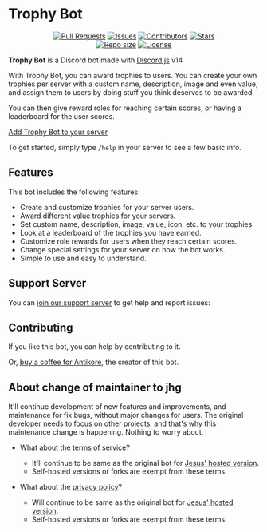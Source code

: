 # Trophy Bot

<div align="center">
  <a href = "https://github.com/AntikoreDev/trophy-bot/pulls"><img alt = "Pull Requests" src = "https://img.shields.io/github/issues-pr/AntikoreDev/trophy-bot?style=for-the-badge"></a>
  <a href = "https://github.com/AntikoreDev/trophy-bot/issues"><img alt = "Issues" src = "https://img.shields.io/github/issues/AntikoreDev/trophy-bot?style=for-the-badge"></a>
  <a href = "https://github.com/AntikoreDev/trophy-bot/graphs/contributors"><img alt = "Contributors" src = "https://img.shields.io/github/contributors/AntikoreDev/trophy-bot?style=for-the-badge"></a>
  <a href = "https://github.com/AntikoreDev/trophy-bot/stargazers"><img alt = "Stars" src = "https://img.shields.io/github/stars/AntikoreDev/trophy-bot?style=for-the-badge"></a>
  <br>
  <a href = "https://github.com/AntikoreDev/trophy-bot" onClick = "return false"><img alt = "Repo size" src = "https://img.shields.io/github/repo-size/AntikoreDev/trophy-bot?style=for-the-badge"></a>
  <a href = "https://github.com/AntikoreDev/trophy-bot/blob/main/LICENSE"><img alt = "License" src = "https://img.shields.io/github/license/AntikoreDev/trophy-bot?style=for-the-badge"></a>
</div>

**Trophy Bot** is a Discord bot made with [Discord.js](https://github.com/discordjs/discord.js) v14

With Trophy Bot, you can award trophies to users. You can create your own trophies per server with a custom name, description, image and even value, and assign them to users by doing stuff you think deserves to be awarded.

You can then give reward roles for reaching certain scores, or having a leaderboard for the user scores.

<a href="https://discord.com/oauth2/authorize?client_id=985134052665356299&permissions=34816&scope=applications.commands%20bot">Add Trophy Bot to your server</a>

To get started, simply type `/help` in your server to see a few basic info.

## Features

This bot includes the following features:

* Create and customize trophies for your server users.
* Award different value trophies for your servers.
* Set custom name, description, image, value, icon, etc. to your trophies
* Look at a leaderboard of the trophies you have earned.
* Customize role rewards for users when they reach certain scores.
* Change special settings for your server on how the bot works.
* Simple to use and easy to understand.

## Support Server

You can [join our support server](https://discord.gg/kNmgU44xgU) to get help and report issues:

## Contributing

If you like this bot, you can help by contributing to it.

Or, [buy a coffee for Antikore](https://ko-fi.com/antikore), the creator of this bot.

## About change of maintainer to jhg

It'll continue development of new features and improvements, and maintenance for fix bugs,
 without major changes for users. The original developer needs to focus on other projects,
 and that's why this maintenance change is happening. Nothing to worry about.

* What about the [terms of service](./TERMS.md)?
  * It'll continue to be same as the original bot for [Jesus' hosted version](https://github.com/jhg).
  * Self-hosted versions or forks are exempt from these terms.

* What about the [privacy policy](./PRIVACY.md)?
  * Will continue to be same as the original bot for [Jesus' hosted version](https://github.com/jhg).
  * Self-hosted versions or forks are exempt from these terms.
